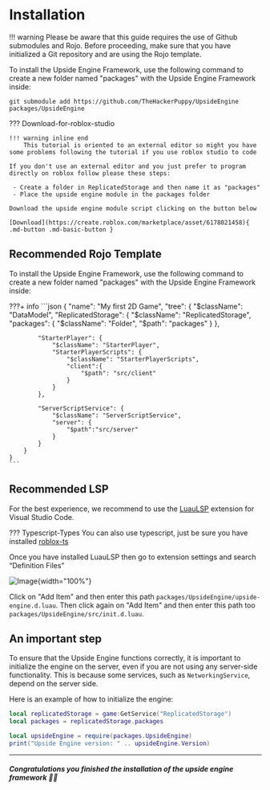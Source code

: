 # Installation

!!! warning
    Please be aware that this guide requires the use of Github submodules and Rojo. Before proceeding, make sure that you have initialized a Git repository and are using the Rojo template.

To install the Upside Engine Framework, use the following command to create a new folder named "packages" with the Upside Engine Framework inside:

```git
git submodule add https://github.com/TheHackerPuppy/UpsideEngine packages/UpsideEngine
```

??? Download-for-roblox-studio

    !!! warning inline end 
        This tutorial is oriented to an external editor so might you have some problems following the tutorial if you use roblox studio to code

    If you don't use an external editor and you just prefer to program directly on roblox follow please these steps:

     - Create a folder in ReplicatedStorage and then name it as "packages"
     - Place the upside engine module in the packages folder

    Download the upside engine module script clicking on the button below 

    [Download](https://create.roblox.com/marketplace/asset/6178021458){ .md-button .md-basic-button }



## Recommended Rojo Template

To install the Upside Engine Framework, use the following command to create a new folder named "packages" with the Upside Engine Framework inside:

???+ info 
    ```json
    {
       "name": "My first 2D Game",
        "tree": {
            "$className": "DataModel",
            "ReplicatedStorage": {
                "$className": "ReplicatedStorage",
                "packages": {
                    "$className": "Folder",
                    "$path": "packages"
                }
            },
        
            "StarterPlayer": {
                "$className": "StarterPlayer",
                "StarterPlayerScripts": {
                    "$className": "StarterPlayerScripts",
                    "client":{
                        "$path": "src/client"
                    }
                }
            },

            "ServerScriptService": {
                "$className": "ServerScriptService",
                "server": {
                    "$path":"src/server"
                }
            }
        }
    }
    ```

## Recommended LSP

For the best experience, we recommend to use the [LuauLSP](https://marketplace.visualstudio.com/items?itemName=JohnnyMorganz.luau-lsp) extension for Visual Studio Code.

??? Typescript-Types
	You can also use typescript, just be sure you have installed [roblox-ts](https://roblox-ts.com/)

Once you have installed LuauLSP then go to extension settings and search “Definition Files”

![Image](https://cdn.glitch.global/d1a228c9-9cc7-42e7-875e-5a138e0874ab/luauLSP.png){width="100%"}


Click on "Add Item" and then enter this path `packages/UpsideEngine/upside-engine.d.luau`. Then click again on "Add Item" and then enter this path too `packages/UpsideEngine/src/init.d.luau`.


## An important step

To ensure that the Upside Engine functions correctly, it is important to initialize the engine on the server, even if you are not using any server-side functionality. This is because some services, such as `NetworkingService`, depend on the server side.

Here is an example of how to initialize the engine:

```lua
local replicatedStorage = game:GetService("ReplicatedStorage")
local packages = replicatedStorage.packages

local upsideEngine = require(packages.UpsideEngine)
print("Upside Engine version: " .. upsideEngine.Version)
```
___

##### Congratulations you finished the installation of the upside engine framework 🎉🎉